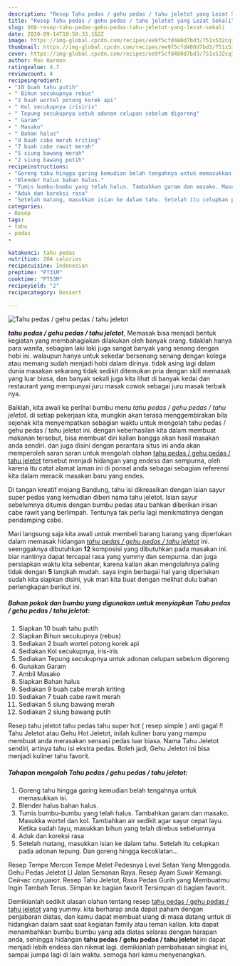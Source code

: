 ```yaml
---
description: "Resep Tahu pedas / gehu pedas / tahu jeletot yang Lezat Sekali"
title: "Resep Tahu pedas / gehu pedas / tahu jeletot yang Lezat Sekali"
slug: 568-resep-tahu-pedas-gehu-pedas-tahu-jeletot-yang-lezat-sekali
date: 2020-09-14T10:50:33.162Z
image: https://img-global.cpcdn.com/recipes/ee9f5cfd480d7bd3/751x532cq70/tahu-pedas-gehu-pedas-tahu-jeletot-foto-resep-utama.jpg
thumbnail: https://img-global.cpcdn.com/recipes/ee9f5cfd480d7bd3/751x532cq70/tahu-pedas-gehu-pedas-tahu-jeletot-foto-resep-utama.jpg
cover: https://img-global.cpcdn.com/recipes/ee9f5cfd480d7bd3/751x532cq70/tahu-pedas-gehu-pedas-tahu-jeletot-foto-resep-utama.jpg
author: Max Harmon
ratingvalue: 4.7
reviewcount: 4
recipeingredient:
- "10 buah tahu putih"
- " Bihun secukupnya rebus"
- "2 buah wortel potong korek api"
- " Kol secukupnya irisiris"
- " Tepung secukupnya untuk adonan celupan sebelum digoreng"
- " Garam"
- " Masako"
- " Bahan halus"
- "9 buah cabe merah kriting"
- "7 buah cabe rawit merah"
- "5 siung bawang merah"
- "2 siung bawang putih"
recipeinstructions:
- "Goreng tahu hingga garing kemudian belah tengahnya untuk memasukkan isi."
- "Blender halus bahan halus."
- "Tumis bumbu-bumbu yang telah halus. Tambahkan garam dan masako. Masukka wortel dan kol. Tambahkan air sedikit agar sayur cepat layu. Ketika sudah layu, masukkan bihun yang telah direbus sebelumnya"
- "Aduk dan koreksi rasa"
- "Setelah matang, masukkan isian ke dalam tahu. Setelah itu celupkan pada adonan tepung. Dan goreng hingga kecoklatan..."
categories:
- Resep
tags:
- tahu
- pedas
- 

katakunci: tahu pedas  
nutrition: 204 calories
recipecuisine: Indonesian
preptime: "PT31M"
cooktime: "PT53M"
recipeyield: "2"
recipecategory: Dessert

---
```



![Tahu pedas / gehu pedas / tahu jeletot](https://img-global.cpcdn.com/recipes/ee9f5cfd480d7bd3/751x532cq70/tahu-pedas-gehu-pedas-tahu-jeletot-foto-resep-utama.jpg)

<b><i>tahu pedas / gehu pedas / tahu jeletot</i></b>, Memasak bisa menjadi bentuk kegiatan yang membahagiakan dilakukan oleh banyak orang. tidaklah hanya para wanita, sebagian laki laki juga sangat banyak yang senang dengan hobi ini. walaupun hanya untuk sekedar bersenang senang dengan kolega atau memang sudah menjadi hobi dalam dirinya. tidak asing lagi dalam dunia masakan sekarang tidak sedikit ditemukan pria dengan skill memasak yang luar biasa, dan banyak sekali juga kita lihat di banyak kedai dan restaurant yang mempunyai juru masak cowok sebagai juru masak terbaik nya.

Baiklah, kita awali ke perihal bumbu menu <i>tahu pedas / gehu pedas / tahu jeletot</i>. di setiap pekerjaan kita, mungkin akan terasa menggembirakan bila sejenak kita menyempatkan sebagian waktu untuk mengolah tahu pedas / gehu pedas / tahu jeletot ini. dengan keberhasilan kita dalam membuat makanan tersebut, bisa membuat diri kalian bangga akan hasil masakan anda sendiri. dan juga disini dengan perantara situs ini anda akan memperoleh saran saran untuk mengolah olahan <u>tahu pedas / gehu pedas / tahu jeletot</u> tersebut menjadi hidangan yang endess dan sempurna, oleh karena itu catat alamat laman ini di ponsel anda sebagai sebagian referensi kita dalam meracik masakan baru yang endes.

Di tangan kreatif mojang Bandung, tahu isi dikreasikan dengan isian sayur super pedas yang kemudian diberi nama tahu jeletot. Isian sayur sebelumnya ditumis dengan bumbu pedas atau bahkan diberikan irisan cabe rawit yang berlimpah. Tentunya tak perlu lagi menikmatinya dengan pendamping cabe.


Mari langsung saja kita awali untuk membeli barang barang yang diperlukan dalam memasak hidangan <u><i>tahu pedas / gehu pedas / tahu jeletot</i></u> ini. seenggaknya dibutuhkan <b>12</b> komposisi yang dibutuhkan pada masakan ini. biar nantinya dapat tercapai rasa yang yummy dan sempurna. dan juga persiapkan waktu kita sebentar, karena kalian akan mengolahnya paling tidak dengan <b>5</b> langkah mudah. saya ingin berbagai hal yang diperlukan sudah kita siapkan disini, yuk mari kita buat dengan melihat dulu bahan perlengkapan berikut ini.

<!--inarticleads1-->

##### Bahan pokok dan bumbu yang digunakan untuk menyiapkan Tahu pedas / gehu pedas / tahu jeletot:

1. Siapkan 10 buah tahu putih
1. Siapkan  Bihun secukupnya (rebus)
1. Sediakan 2 buah wortel potong korek api
1. Sediakan  Kol secukupnya, iris-iris
1. Sediakan  Tepung secukupnya untuk adonan celupan sebelum digoreng
1. Gunakan  Garam
1. Ambil  Masako
1. Siapkan  Bahan halus
1. Sediakan 9 buah cabe merah kriting
1. Sediakan 7 buah cabe rawit merah
1. Sediakan 5 siung bawang merah
1. Sediakan 2 siung bawang putih


Resep tahu jeletot tahu pedas tahu super hot ( resep simple ) anti gagal !! Tahu Jeletot atau Gehu Hot Jeletot, inilah kuliner baru yang mampu membuat anda merasakan sensasi pedas luar biasa. Nama Tahu Jeletot sendiri, artinya tahu isi ekstra pedas. Boleh jadi, Gehu Jeletot ini bisa menjadi kuliner tahu favorit. 

<!--inarticleads2-->

##### Tahapan mengolah Tahu pedas / gehu pedas / tahu jeletot:

1. Goreng tahu hingga garing kemudian belah tengahnya untuk memasukkan isi.
1. Blender halus bahan halus.
1. Tumis bumbu-bumbu yang telah halus. Tambahkan garam dan masako. Masukka wortel dan kol. Tambahkan air sedikit agar sayur cepat layu. Ketika sudah layu, masukkan bihun yang telah direbus sebelumnya
1. Aduk dan koreksi rasa
1. Setelah matang, masukkan isian ke dalam tahu. Setelah itu celupkan pada adonan tepung. Dan goreng hingga kecoklatan...


Resep Tempe Mercon Tempe Melet Pedesnya Level Setan Yang Menggoda. Gehu Pedas Jeletot Ll Jalan Semanan Raya. Resep Ayam Suwir Kemangi. Сейчас слушают. Resep Tahu Jeletot, Rasa Pedas Gurih yang Membuatmu Ingin Tambah Terus. Simpan ke bagian favorit Tersimpan di bagian favorit. 

Demikianlah sedikit ulasan olahan tentang resep <u>tahu pedas / gehu pedas / tahu jeletot</u> yang yummy. kita berharap anda dapat paham dengan penjabaran diatas, dan kamu dapat membuat ulang di masa datang untuk di hidangkan dalam saat saat kegiatan family atau teman kalian. kita dapat menambahkan bumbu bumbu yang ada diatas selaras dengan harapan anda, sehingga hidangan <b>tahu pedas / gehu pedas / tahu jeletot</b> ini dapat menjadi lebih endess dan nikmat lagi. demikianlah pembahasan singkat ini, sampai jumpa lagi di lain waktu. semoga hari kamu menyenangkan.
